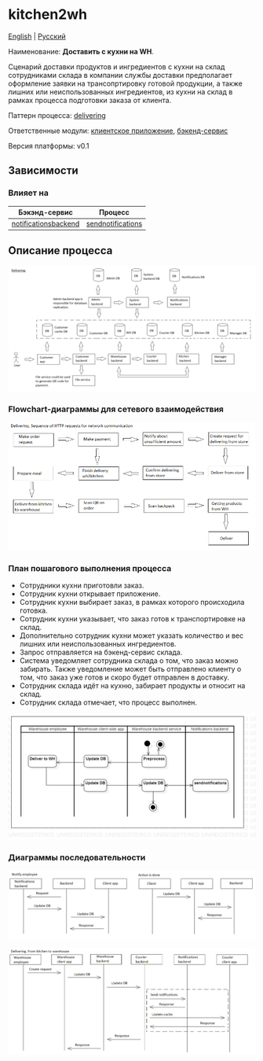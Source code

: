 # kitchen2wh

[English](kitchen2wh.md) | [Русский](kitchen2wh.ru.md)

Наименование: **Доставить с кухни на WH**.

Сценарий доставки продуктов и ингредиентов с кухни на склад сотрудниками склада в компании службы доставки предполагает оформление заявки на трансопртировку готовой продукции, а также лишних или неиспользованных ингредиентов, из кухни на склад в рамках процесса подготовки заказа от клиента.

Паттерн процесса: [delivering](../../processpatterns/delivering.ru.md)

Ответственные модули: [клиентское приложение](../../frontend/warehouseclient.md), [бэкенд-сервис](../../backend/warehousebackend.md)

Версия платформы: v0.1

## Зависимости

### Влияет на

| Бэкэнд-сервис | Процесс |
| --- | ---- |
| [notificationsbackend](../../backend/notificationsbackend.ru.md) | [sendnotifications](../notificationsbackend/sendnotifications.ru.md) |

## Описание процесса

![delivering_overall](../../img/processpatterns/delivering_overall.png)

### Flowchart-диаграммы для сетевого взаимодействия

![overall.delivering](../../img/flowcharts/overall.delivering.png)

### План пошагового выполнения процесса

- Сотрудники кухни приготовли заказ.
- Сотрудник кухни открывает приложение.
- Сотрудник кухни выбирает заказ, в рамках которого происходила готовка.
- Сотрудник кухни указывает, что заказ готов к транспортировке на склад.
- Дополнительно сотрудник кухни может указать количество и вес лишних или неиспользованных ингредиентов.
- Запрос отправляется на бэкенд-сервис склада.
- Система уведомляет сотрудника склада о том, что заказ можно забирать. Также уведомление может быть отправлено клиенту о том, что заказ уже готов и скоро будет отправлен в доставку.
- Сотрудник склада идёт на кухню, забирает продукты и относит на склад.
- Сотрудник склада отмечает, что процесс выполнен.

![warehouse.kitchen2wh](../../img/activitydiagrams/warehouse.kitchen2wh.png)

### Диаграммы последовательности

![warehouse.kitchen2wh](../../img/sequencediagram/warehouse.kitchen2wh.png)

![delivering.kitchen2wh](../../img/sequencediagram/delivering.kitchen2wh.png)
